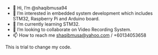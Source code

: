- 👋 Hi, I’m @shaqibmusa94
- 👀 I’m interested in embedded system development which includes STM32, Raspberry Pi and Arduino board.
- 🌱 I’m currently learning STM32.
- 💞️ I’m looking to collaborate on Video Recording System.
- 📫 How to reach me shaqibmusa@yahoo.com / +60134053658

<!---
shaqibmusa94/shaqibmusa94 is a ✨ special ✨ repository because its `README.md` (this file) appears on your GitHub profile.
You can click the Preview link to take a look at your changes.
--->

This is trial to change my code.
